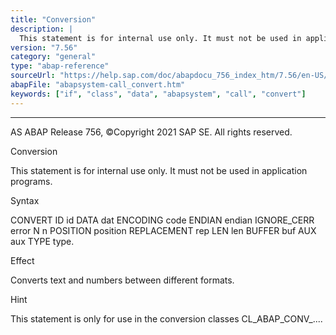 ```yaml
---
title: "Conversion"
description: |
  This statement is for internal use only. It must not be used in application programs. Syntax CONVERT ID id DATA dat ENCODING code ENDIAN endian IGNORE_CERR error N n POSITION position REPLACEMENT rep LEN len BUFFER buf AUX aux TYPE type. Effect Converts text and numbers between different formats. H
version: "7.56"
category: "general"
type: "abap-reference"
sourceUrl: "https://help.sap.com/doc/abapdocu_756_index_htm/7.56/en-US/abapsystem-call_convert.htm"
abapFile: "abapsystem-call_convert.htm"
keywords: ["if", "class", "data", "abapsystem", "call", "convert"]
---
```


* * *

AS ABAP Release 756, ©Copyright 2021 SAP SE. All rights reserved.

Conversion

This statement is for internal use only.
It must not be used in application programs.

Syntax

CONVERT ID id DATA dat ENCODING code ENDIAN endian IGNORE\_CERR error N n POSITION position REPLACEMENT rep LEN len BUFFER buf AUX aux TYPE type.

Effect

Converts text and numbers between different formats.

Hint

This statement is only for use in the conversion classes CL\_ABAP\_CONV\_....